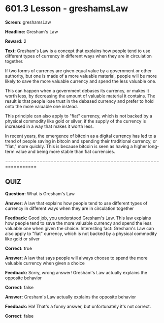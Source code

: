 # 601.3 Lesson - greshamsLaw

**Screen:** greshamsLaw

**Headline:** Gresham&#x27;s Law

**Reward:** 2

**Text:** Gresham&#x27;s Law is a concept that explains how people tend to use different types of currency in different ways when they are in circulation together.

If two forms of currency are given equal value by a government or other authority, but one is made of a more valuable material, people will be more likely to save the more valuable currency and spend the less valuable one.

This can happen when a government debases its currency, or makes it worth less, by decreasing the amount of valuable material it contains. The result is that people lose trust in the debased currency and prefer to hold onto the more valuable one instead.

This principle can also apply to &quot;fiat&quot; currency, which is not backed by a physical commodity like gold or silver, if the supply of the currency is increased in a way that makes it worth less.

In recent years, the emergence of bitcoin as a digital currency has led to a trend of people saving in bitcoin and spending their traditional currency, or &quot;fiat,&quot; more quickly. This is because bitcoin is seen as having a higher long-term value and being more stable than fiat currencies.


=================================================================

## QUIZ

**Question:** What is Gresham&#x27;s Law


**Answer:** A law that explains how people tend to use different types of currency in different ways when they are in circulation together

**Feedback:** Good job, you understood Gresham&#x27;s Law. This law explains how people tend to save the more valuable currency and spend the less valuable one when given the choice. Interesting fact: Gresham&#x27;s Law can also apply to &quot;fiat&quot; currency, which is not backed by a physical commodity like gold or silver

**Correct:** true

**Answer:** A law that says people will always choose to spend the more valuable currency when given a choice

**Feedback:** Sorry, wrong answer! Gresham&#x27;s Law actually explains the opposite behavior

**Correct:** false

**Answer:** Gresham&#x27;s Law actually explains the opposite behavior

**Feedback:** Ha! That&#x27;s a funny answer, but unfortunately it&#x27;s not correct.

**Correct:** false


<figure><img src="../.gitbook/assets/601-03.png" alt=""><figcaption></figcaption></figure>

